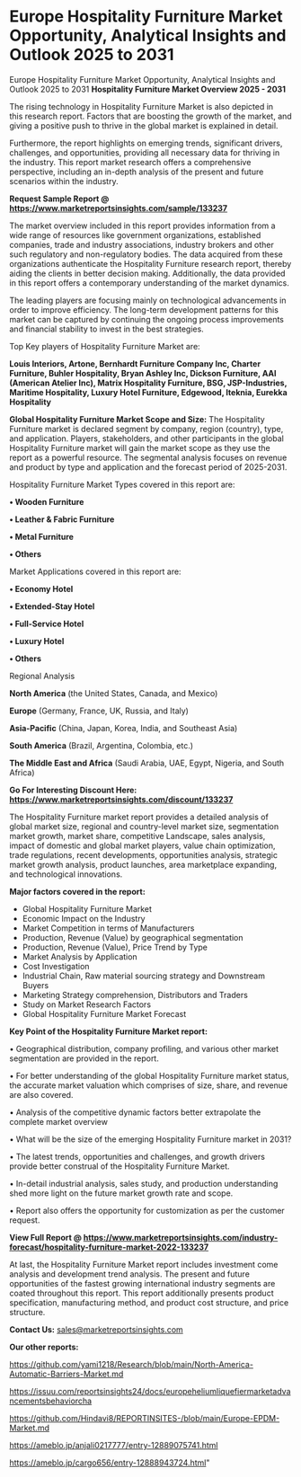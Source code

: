 # Europe Hospitality Furniture Market Opportunity, Analytical Insights and Outlook 2025 to 2031
Europe Hospitality Furniture Market Opportunity, Analytical Insights and Outlook 2025 to 2031
<Strong> Hospitality Furniture Market Overview 2025 - 2031</strong>

The rising technology in Hospitality Furniture Market is also depicted in this research report. Factors that are boosting the growth of the market, and giving a positive push to thrive in the global market is explained in detail.

Furthermore, the report highlights on emerging trends, significant drivers, challenges, and opportunities, providing all necessary data for thriving in the industry. This report market research offers a comprehensive perspective, including an in-depth analysis of the present and future scenarios within the industry.

<strong>Request Sample Report @ <a href=https://www.marketreportsinsights.com/sample/133237>https://www.marketreportsinsights.com/sample/133237</a></strong>

The market overview included in this report provides information from a wide range of resources like government organizations, established companies, trade and industry associations, industry brokers and other such regulatory and non-regulatory bodies. The data acquired from these organizations authenticate the Hospitality Furniture research report, thereby aiding the clients in better decision making. Additionally, the data provided in this report offers a contemporary understanding of the market dynamics.

The leading players are focusing mainly on technological advancements in order to improve efficiency. The long-term development patterns for this market can be captured by continuing the ongoing process improvements and financial stability to invest in the best strategies.

Top Key players of Hospitality Furniture Market are:

<strong>Louis Interiors, Artone, Bernhardt Furniture Company Inc, Charter Furniture, Buhler Hospitality, Bryan Ashley Inc, Dickson Furniture, AAI (American Atelier Inc), Matrix Hospitality Furniture, BSG, JSP-Industries, Maritime Hospitality, Luxury Hotel Furniture, Edgewood, Iteknia, Eurekka Hospitality</strong>

<strong><b>Global Hospitality Furniture Market Scope and Size:</b></strong>
The Hospitality Furniture market is declared segment by company, region (country), type, and application. Players, stakeholders, and other participants in the global Hospitality Furniture market will gain the market scope as they use the report as a powerful resource. The segmental analysis focuses on revenue and product by type and application and the forecast period of 2025-2031.

Hospitality Furniture Market Types covered in this report are:

<strong>• Wooden Furniture

• Leather & Fabric Furniture

• Metal Furniture

• Others</strong>

Market Applications covered in this report are:

<strong>• Economy Hotel

• Extended-Stay Hotel

• Full-Service Hotel

• Luxury Hotel

• Others</strong> 

Regional Analysis

<strong>North America</strong> (the United States, Canada, and Mexico)

<strong>Europe</strong> (Germany, France, UK, Russia, and Italy)

<strong>Asia-Pacific</strong> (China, Japan, Korea, India, and Southeast Asia)

<strong>South America</strong> (Brazil, Argentina, Colombia, etc.)

<strong>The Middle East and Africa</strong> (Saudi Arabia, UAE, Egypt, Nigeria, and South Africa)

<strong>Go For Interesting Discount Here: <a href=https://www.marketreportsinsights.com/discount/133237>https://www.marketreportsinsights.com/discount/133237</a></strong>

The Hospitality Furniture market report provides a detailed analysis of global market size, regional and country-level market size, segmentation market growth, market share, competitive Landscape, sales analysis, impact of domestic and global market players, value chain optimization, trade regulations, recent developments, opportunities analysis, strategic market growth analysis, product launches, area marketplace expanding, and technological innovations.

<strong><b>Major factors covered in the report:</b></strong>
<ul>
  <li>Global Hospitality Furniture Market </li>
  <li>Economic Impact on the Industry</li>
  <li>Market Competition in terms of Manufacturers</li>
  <li>Production, Revenue (Value) by geographical segmentation</li>
  <li>Production, Revenue (Value), Price Trend by Type</li>
  <li>Market Analysis by Application</li>
  <li>Cost Investigation</li>
  <li>Industrial Chain, Raw material sourcing strategy and Downstream Buyers</li>
  <li>Marketing Strategy comprehension, Distributors and Traders</li>
  <li>Study on Market Research Factors</li>
  <li>Global Hospitality Furniture Market Forecast</li>
</ul>

<strong><b>Key Point of the Hospitality Furniture Market report:</b></strong>

• Geographical distribution, company profiling, and various other market segmentation are provided in the report.

• For better understanding of the global Hospitality Furniture market status, the accurate market valuation which comprises of size, share, and revenue are also covered.

• Analysis of the competitive dynamic factors better extrapolate the complete market overview

• What will be the size of the emerging Hospitality Furniture market in 2031?

• The latest trends, opportunities and challenges, and growth drivers provide better construal of the Hospitality Furniture Market.

• In-detail industrial analysis, sales study, and production understanding shed more light on the future market growth rate and scope.

• Report also offers the opportunity for customization as per the customer request.

<strong><b>View Full Report @ <a href=https://www.marketreportsinsights.com/industry-forecast/hospitality-furniture-market-2022-133237>https://www.marketreportsinsights.com/industry-forecast/hospitality-furniture-market-2022-133237</a></b></strong>


At last, the Hospitality Furniture Market report includes investment come analysis and development trend analysis. The present and future opportunities of the fastest growing international industry segments are coated throughout this report. This report additionally presents product specification, manufacturing method, and product cost structure, and price structure.

<strong>Contact Us:</strong>
sales@marketreportsinsights.com

<strong>Our other reports:</strong>

<a href=https://github.com/yami1218/Research/blob/main/North-America-Automatic-Barriers-Market.md>https://github.com/yami1218/Research/blob/main/North-America-Automatic-Barriers-Market.md</a>

<a href=https://issuu.com/reportsinsights24/docs/europeheliumliquefiermarketadvancementsbehaviorcha>https://issuu.com/reportsinsights24/docs/europeheliumliquefiermarketadvancementsbehaviorcha</a>

<a href=https://github.com/Hindavi8/REPORTINSITES-/blob/main/Europe-EPDM-Market.md>https://github.com/Hindavi8/REPORTINSITES-/blob/main/Europe-EPDM-Market.md</a>

<a href=https://ameblo.jp/anjali0217777/entry-12889075741.html>https://ameblo.jp/anjali0217777/entry-12889075741.html</a>

<a href=https://ameblo.jp/cargo656/entry-12888943724.html>https://ameblo.jp/cargo656/entry-12888943724.html</a>"
